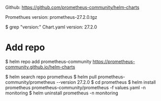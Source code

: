 
Github: https://github.com/prometheus-community/helm-charts

Promethues version: prometheus-27.2.0.tgz

$ grep "version:" Chart.yaml
version: 27.2.0

# Add repo
$ helm repo add prometheus-community https://prometheus-community.github.io/helm-charts

$ helm search repo prometheus
$ helm pull prometheus-community/prometheus --version 27.2.0
$ cd prometheus
$ helm install prometheus prometheus-community/prometheus -f values.yaml -n monitoring
$ helm uninstall prometheus -n monitoring

